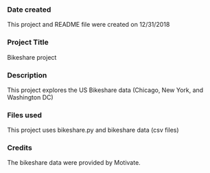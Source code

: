 ### Date created
This project and README file were created on 12/31/2018

### Project Title
Bikeshare project

### Description
This project explores the US Bikeshare data (Chicago, New York, and Washington DC)

### Files used
This project uses bikeshare.py and bikeshare data (csv files)

### Credits
The bikeshare data were provided by Motivate.
